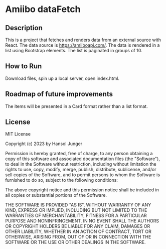 # Amiibo dataFetch
## Description
This is a project that fetches and renders data from an external source with React. The data source is https://amiiboapi.com/. The data is rendered in a list using Bootstrap elements. The list is paginated in groups of 10.
## How to Run
Download files, spin up a local server, open index.html.

## Roadmap of future improvements
The items will be presented in a Card format rather than a list format.

## License

MIT License

Copyright (c) 2023 by Hansol Junger

Permission is hereby granted, free of charge, to any person obtaining a copy of this software and associated documentation files (the "Software"), to deal in the Software without restriction, including without limitation the rights to use, copy, modify, merge, publish, distribute, sublicense, and/or sell copies of the Software, and to permit persons to whom the Software is furnished to do so, subject to the following conditions:

The above copyright notice and this permission notice shall be included in all copies or substantial portions of the Software.

THE SOFTWARE IS PROVIDED "AS IS", WITHOUT WARRANTY OF ANY KIND, EXPRESS OR IMPLIED, INCLUDING BUT NOT LIMITED TO THE WARRANTIES OF MERCHANTABILITY, FITNESS FOR A PARTICULAR PURPOSE AND NONINFRINGEMENT. IN NO EVENT SHALL THE AUTHORS OR COPYRIGHT HOLDERS BE LIABLE FOR ANY CLAIM, DAMAGES OR OTHER LIABILITY, WHETHER IN AN ACTION OF CONTRACT, TORT OR OTHERWISE, ARISING FROM, OUT OF OR IN CONNECTION WITH THE SOFTWARE OR THE USE OR OTHER DEALINGS IN THE SOFTWARE.
